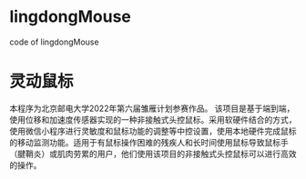 # lingdongMouse
code of lingdongMouse

# 灵动鼠标
本程序为北京邮电大学2022年第六届雏雁计划参赛作品。
该项目是基于端到端，使用位移和加速度传感器实现的一种非接触式头控鼠标。采用软硬件结合的方式，使用微信小程序进行灵敏度和鼠标功能的调整等中控设置，使用本地硬件完成鼠标的移动监测功能。适用于有鼠标操作困难的残疾人和长时间使用鼠标导致鼠标手（腱鞘炎）或肌肉劳累的用户，他们使用该项目的非接触式头控鼠标可以进行高效的操作。

